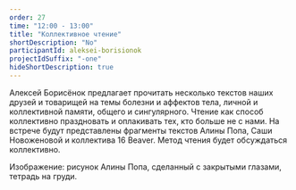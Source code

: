 ```yaml
---
order: 27
time: "12:00 - 13:00"
title: "Коллективное чтение"
shortDescription: "No"
participantId: aleksei-borisionok
projectIdSuffix: "-one"
hideShortDescription: true
---
```


Алексей Борисёнок предлагает прочитать несколько текстов наших друзей и товарищей на темы болезни и аффектов тела, личной и коллективной памяти, общего и сингулярного. Чтение как способ коллективно праздновать и оплакивать тех, кто больше не с нами. На встрече будут представлены фрагменты текстов Алины Попа, Саши Новоженовой и коллектива 16 Beaver. Метод чтения будет обсуждаться коллективно.

Изображение: рисунок Алины Попа, сделанный с закрытыми глазами, тетрадь на груди.
